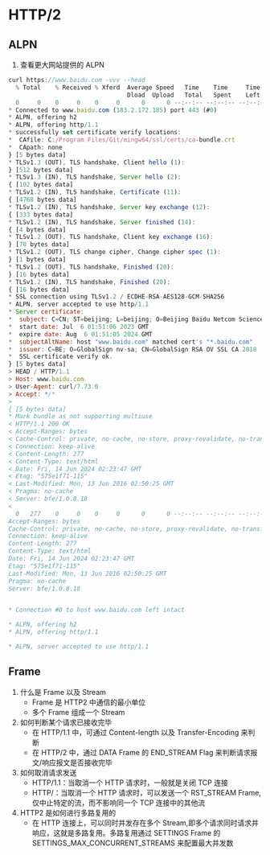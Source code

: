 # HTTP/2

## ALPN

1. 查看更大网站提供的 ALPN

```javascript
curl https://www.baidu.com -vvv --head
  % Total    % Received % Xferd  Average Speed   Time    Time     Time  Current
                                 Dload  Upload   Total   Spent    Left  Speed
  0     0    0     0    0     0      0      0 --:--:-- --:--:-- --:--:--     0*   Trying 183.2.172.185:443...
* Connected to www.baidu.com (183.2.172.185) port 443 (#0)
* ALPN, offering h2
* ALPN, offering http/1.1
* successfully set certificate verify locations:
*  CAfile: C:/Program Files/Git/mingw64/ssl/certs/ca-bundle.crt
*  CApath: none
} [5 bytes data]
* TLSv1.3 (OUT), TLS handshake, Client hello (1):
} [512 bytes data]
* TLSv1.3 (IN), TLS handshake, Server hello (2):
{ [102 bytes data]
* TLSv1.2 (IN), TLS handshake, Certificate (11):
{ [4768 bytes data]
* TLSv1.2 (IN), TLS handshake, Server key exchange (12):
{ [333 bytes data]
* TLSv1.2 (IN), TLS handshake, Server finished (14):
{ [4 bytes data]
* TLSv1.2 (OUT), TLS handshake, Client key exchange (16):
} [70 bytes data]
* TLSv1.2 (OUT), TLS change cipher, Change cipher spec (1):
} [1 bytes data]
* TLSv1.2 (OUT), TLS handshake, Finished (20):
} [16 bytes data]
* TLSv1.2 (IN), TLS handshake, Finished (20):
{ [16 bytes data]
* SSL connection using TLSv1.2 / ECDHE-RSA-AES128-GCM-SHA256
* ALPN, server accepted to use http/1.1
* Server certificate:
*  subject: C=CN; ST=beijing; L=beijing; O=Beijing Baidu Netcom Science Technology Co., Ltd; CN=baidu.com
*  start date: Jul  6 01:51:06 2023 GMT
*  expire date: Aug  6 01:51:05 2024 GMT
*  subjectAltName: host "www.baidu.com" matched cert's "*.baidu.com"
*  issuer: C=BE; O=GlobalSign nv-sa; CN=GlobalSign RSA OV SSL CA 2018
*  SSL certificate verify ok.
} [5 bytes data]
> HEAD / HTTP/1.1
> Host: www.baidu.com
> User-Agent: curl/7.73.0
> Accept: */*
>
{ [5 bytes data]
* Mark bundle as not supporting multiuse
< HTTP/1.1 200 OK
< Accept-Ranges: bytes
< Cache-Control: private, no-cache, no-store, proxy-revalidate, no-transform
< Connection: keep-alive
< Content-Length: 277
< Content-Type: text/html
< Date: Fri, 14 Jun 2024 02:23:47 GMT
< Etag: "575e1f71-115"
< Last-Modified: Mon, 13 Jun 2016 02:50:25 GMT
< Pragma: no-cache
< Server: bfe/1.0.8.18
<
  0   277    0     0    0     0      0      0 --:--:-- --:--:-- --:--:--     0HTTP/1.1 200 OK
Accept-Ranges: bytes
Cache-Control: private, no-cache, no-store, proxy-revalidate, no-transform
Connection: keep-alive
Content-Length: 277
Content-Type: text/html
Date: Fri, 14 Jun 2024 02:23:47 GMT
Etag: "575e1f71-115"
Last-Modified: Mon, 13 Jun 2016 02:50:25 GMT
Pragma: no-cache
Server: bfe/1.0.8.18


* Connection #0 to host www.baidu.com left intact

* ALPN, offering h2
* ALPN, offering http/1.1

* ALPN, server accepted to use http/1.1
```

## Frame

1. 什么是 Frame 以及 Stream
   - Frame 是 HTTP2 中通信的最小单位
   - 多个 Frame 组成一个 Stream
2. 如何判断某个请求已接收完毕
   - 在 HTTP/1.1 中，可通过 Content-length 以及 Transfer-Encoding 来判断
   - 在 HTTP/2 中，通过 DATA Frame 的 END_STREAM Flag 来判断请求报文/响应报文是否接收完毕
3. 如何取消请求发送
   - HTTP/1.1：当取消一个 HTTP 请求时，一般就是关闭 TCP 连接
   - HTTP/：当取消一个 HTTP 请求时，可以发送一个 RST_STREAM Frame,仅中止特定的流，而不影响同一个 TCP 连接中的其他流
4. HTTP2 是如何进行多路复用的
   - 在 HTTP 连接上，可以同时并发存在多个 Stream,即多个请求同时请求并响应，这就是多路复用。多路复用通过 SETTINGS Frame 的 SETTINGS_MAX_CONCURRENT_STREAMS 来配置最大并发数
